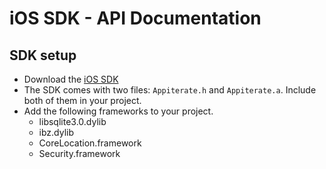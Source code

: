 # iOS SDK - API Documentation

## SDK setup

* Download the [iOS SDK](http://appiterate.com/ios/latest)
* The SDK comes with two files: `Appiterate.h` and `Appiterate.a`. Include both of them in your project.
* Add the following frameworks to your project.
    * libsqlite3.0.dylib
    * ibz.dylib
    * CoreLocation.framework
    * Security.framework